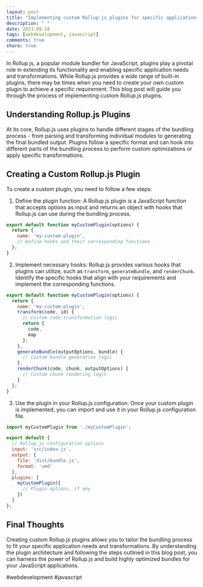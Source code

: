 ```yaml
---
layout: post
title: "Implementing custom Rollup.js plugins for specific application needs and transformations"
description: " "
date: 2023-09-18
tags: [webdevelopment, javascript]
comments: true
share: true
---
```


In Rollup.js, a popular module bundler for JavaScript, plugins play a pivotal role in extending its functionality and enabling specific application needs and transformations. While Rollup.js provides a wide range of built-in plugins, there may be times when you need to create your own custom plugin to achieve a specific requirement. This blog post will guide you through the process of implementing custom Rollup.js plugins.

## Understanding Rollup.js Plugins

At its core, Rollup.js uses plugins to handle different stages of the bundling process - from parsing and transforming individual modules to generating the final bundled output. Plugins follow a specific format and can hook into different parts of the bundling process to perform custom optimizations or apply specific transformations.

## Creating a Custom Rollup.js Plugin

To create a custom plugin, you need to follow a few steps:

1. Define the plugin function: A Rollup.js plugin is a JavaScript function that accepts options as input and returns an object with hooks that Rollup.js can use during the bundling process.

```javascript
export default function myCustomPlugin(options) {
  return {
    name: 'my-custom-plugin',
    // Define hooks and their corresponding functions
  };
}
```

2. Implement necessary hooks: Rollup.js provides various hooks that plugins can utilize, such as `transform`, `generateBundle`, and `renderChunk`. Identify the specific hooks that align with your requirements and implement the corresponding functions.

```javascript
export default function myCustomPlugin(options) {
  return {
    name: 'my-custom-plugin',
    transform(code, id) {
      // Custom code transformation logic
      return {
        code,
        map
      };
    },
    generateBundle(outputOptions, bundle) {
      // Custom bundle generation logic
    },
    renderChunk(code, chunk, outputOptions) {
      // Custom chunk rendering logic
    }
  };
}
```

3. Use the plugin in your Rollup.js configuration: Once your custom plugin is implemented, you can import and use it in your Rollup.js configuration file.

```javascript
import myCustomPlugin from './myCustomPlugin';

export default {
  // Rollup.js configuration options
  input: 'src/index.js',
  output: {
    file: 'dist/bundle.js',
    format: 'umd'
  },
  plugins: [
    myCustomPlugin({
      // Plugin options, if any
    })
  ]
};
```

## Final Thoughts

Creating custom Rollup.js plugins allows you to tailor the bundling process to fit your specific application needs and transformations. By understanding the plugin architecture and following the steps outlined in this blog post, you can harness the power of Rollup.js and build highly optimized bundles for your JavaScript applications.

#webdevelopment #javascript